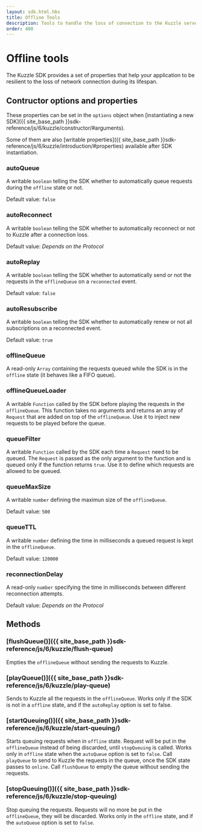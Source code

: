```yaml
---
layout: sdk.html.hbs
title: Offline Tools
description: Tools to handle the loss of connection to the Kuzzle server
order: 400
---
```


# Offline tools

The Kuzzle SDK provides a set of properties that help your application to be resilient to the loss of network connection
during its lifespan. 

## Contructor options and properties

These properties can be set in the `options` object when [instantiating a new SDK]({{ site_base_path }}sdk-reference/js/6/kuzzle/constructor/#arguments).  

Some of them are also [writable properties]({{ site_base_path }}sdk-reference/js/6/kuzzle/introduction/#properties) available after SDK instantiation.

### autoQueue

A writable `boolean` telling the SDK whether to automatically queue requests during the `offline` state or not.

Default value: `false`

### autoReconnect

A writable `boolean` telling the SDK whether to automatically reconnect or not to Kuzzle after a connection loss.

Default value: *Depends on the Protocol*

### autoReplay

A writable `boolean` telling the SDK whether to automatically send or not the requests in the `offlineQueue` on a
`reconnected` event.

Default value: `false`

### autoResubscribe

A writable `boolean` telling the SDK whether to automatically renew or not all subscriptions on a reconnected event.

Default value: `true`

### offlineQueue

A read-only `Array` containing the requests queued while the SDK is in the `offline` state (it behaves like a FIFO queue).

### offlineQueueLoader

A writable `Function` called by the SDK before playing the requests in the `offlineQueue`. This function takes no arguments
and returns an array of `Request` that are added on top of the `offlineQueue`. Use it to inject new requests to be played
before the queue.

### queueFilter

A writable `Function` called by the SDK each time a `Request` need to be queued. The `Request` is passed as the only argument
to the function and is queued only if the function returns `true`. Use it to define which requests are allowed to be queued.

### queueMaxSize

A writable `number` defining the maximun size of the `offlineQueue`.

Default value: `500`

### queueTTL

A writable `number` defining the time in milliseconds a queued request is kept in the `offlineQueue`.

Default value: `120000`

### reconnectionDelay 	

A read-only `number` specifying the time in milliseconds between different reconnection attempts.

Default value: *Depends on the Protocol*

## Methods

### [flushQueue()]({{ site_base_path }}sdk-reference/js/6/kuzzle/flush-queue)

Empties the `offlineQueue` without sending the requests to Kuzzle.

### [playQueue()]({{ site_base_path }}sdk-reference/js/6/kuzzle/play-queue)

Sends to Kuzzle all the requests in the `offlineQueue`. Works only if the SDK is not in a `offline` state, and if the 
`autoReplay` option is set to false.

### [startQueuing()]({{ site_base_path }}sdk-reference/js/6/kuzzle/start-queuing/)

Starts queuing requests when in `offline` state. Request will be put in the `offlineQueue` instead of being discarded, until `stopQueuing` is called.
Works only in `offline` state when the `autoQueue` option is set to `false`. Call `playQueue` to send to Kuzzle the
requests in the queue, once the SDK state passes to `online`. Call `flushQueue` to empty the queue without sending the requests.

### [stopQueuing()]({{ site_base_path }}sdk-reference/js/6/kuzzle/stop-queuing)

Stop queuing the requests. Requests will no more be put in the `offlineQueue`, they will be discarded.
Works only in the `offline` state, and if the `autoQueue` option is set to `false`.
